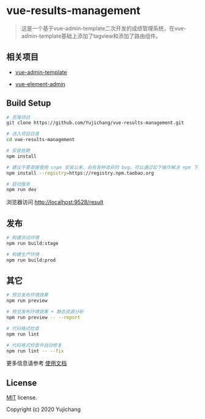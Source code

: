 # vue-results-management

> 这是一个基于vue-admin-template二次开发的成绩管理系统，在vue-admin-template基础上添加了tagview和添加了路由组件。


## 相关项目
- [vue-admin-template](https://github.com/PanJiaChen/vue-element-admin)

- [vue-element-admin](https://github.com/PanJiaChen/vue-element-admin)

## Build Setup

```bash
# 克隆项目
git clone https://github.com/Yujichang/vue-results-management.git

# 进入项目目录
cd vue-results-management

# 安装依赖
npm install

# 建议不要直接使用 cnpm 安装以来，会有各种诡异的 bug。可以通过如下操作解决 npm 下载速度慢的问题
npm install --registry=https://registry.npm.taobao.org

# 启动服务
npm run dev
```

浏览器访问 [http://localhost:9528/result](http://localhost:9528/result)

## 发布

```bash
# 构建测试环境
npm run build:stage

# 构建生产环境
npm run build:prod
```

## 其它

```bash
# 预览发布环境效果
npm run preview

# 预览发布环境效果 + 静态资源分析
npm run preview -- --report

# 代码格式检查
npm run lint

# 代码格式检查并自动修复
npm run lint -- --fix
```

更多信息请参考 [使用文档](https://panjiachen.github.io/vue-element-admin-site/zh/)

## License

[MIT](https://github.com/Yujichang/results-management/blob/master/LICENSE) license.

Copyright (c) 2020 Yujichang
